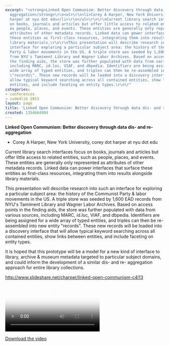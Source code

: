 ```yaml
---
excerpt: "<strong>Linked Open Communism: Better discovery through data dis- and re-
  aggregation</strong>\r\n<ul>\r\n<li>Corey A Harper, New York University, corey dot
  harper at nyu dot edu</li>\r\n</ul>\r\n\r\nCurrent library search interfaces focus
  on books, journals and articles but offer little access to related entities, such
  as people, places, and events. These entities are generally only represented as
  attributes of other metadata records. Linked data can power interfaces that surface
  these entities as first-class resources, integrating them into results alongside
  library materials.\r\n\r\nThis presentation will describe research into such an
  interface for exploring a particular subject area: the history of the Communist
  Party & labor movements in the US. A triple store was seeded by 1,600 EAD records
  from NYU's Tamiment Library and Wagner Labor Archives. Based on access points in
  the finding aids, the store was further populated with data from various sources,
  including MARC, id.loc, VIAF, and dbpedia. Identifiers are being assigned for a
  wide array of typed entities, and triples can then be re-assembled into new entity
  \"records\". These new records will be loaded into a discovery interface that will
  allow typical keyword searching across all contained entities, show links between
  entities, and include faceting on entity types.\r\n\r"
categories:
- conferences
- code4lib 2013
layout: page
title: 'Linked Open Communism: Better discovery through data dis- and re- aggregation'
created: 1354664904
---
```

<strong>Linked Open Communism: Better discovery through data dis- and re- aggregation</strong>
<ul>
<li>Corey A Harper, New York University, corey dot harper at nyu dot edu</li>
</ul>

Current library search interfaces focus on books, journals and articles but offer little access to related entities, such as people, places, and events. These entities are generally only represented as attributes of other metadata records. Linked data can power interfaces that surface these entities as first-class resources, integrating them into results alongside library materials.

This presentation will describe research into such an interface for exploring a particular subject area: the history of the Communist Party & labor movements in the US. A triple store was seeded by 1,600 EAD records from NYU's Tamiment Library and Wagner Labor Archives. Based on access points in the finding aids, the store was further populated with data from various sources, including MARC, id.loc, VIAF, and dbpedia. Identifiers are being assigned for a wide array of typed entities, and triples can then be re-assembled into new entity "records". These new records will be loaded into a discovery interface that will allow typical keyword searching across all contained entities, show links between entities, and include faceting on entity types.

It is hoped that this prototype will be a model for a new kind of interface to library, archive & museum metadata targeted to particular subject domains, and could inform the development of a similar dis- and re- aggregation approach for entire library collections.

<a href="http://www.slideshare.net/charper/linked-open-communism-c4l13">http://www.slideshare.net/charper/linked-open-communism-c4l13</a>

<video controls="" poster="https://ia801606.us.archive.org/28/items/code4libCoreyAHarper/Wed-Corey.gif"><source src="https://ia801606.us.archive.org/28/items/code4libCoreyAHarper/Wed-Corey.mp4" type="video/mp4"><source src="https://ia801606.us.archive.org/28/items/code4libCoreyAHarper/Wed-Corey.ogv" type="video/ogg"></video><p><a href="https://ia801606.us.archive.org/28/items/code4libCoreyAHarper/Wed-Corey.mp4">Download the video</a></p>

